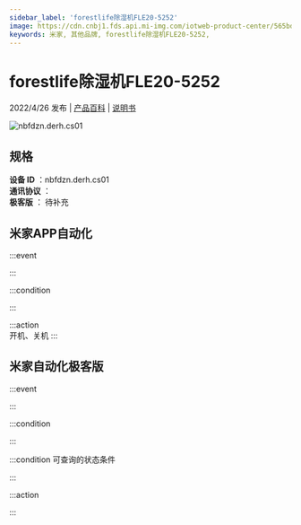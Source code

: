 ```yaml
---
sidebar_label: 'forestlife除湿机FLE20-5252'
image: https://cdn.cnbj1.fds.api.mi-img.com/iotweb-product-center/565bda6cfd02e98d743693f0cd549978_1648610185834.png?GalaxyAccessKeyId=AKVGLQWBOVIRQ3XLEW&Expires=9223372036854775807&Signature=iw49jca5tPCiL8sPw2AlUIA8AKQ=
keywords: 米家, 其他品牌, forestlife除湿机FLE20-5252, 
---
```

# forestlife除湿机FLE20-5252

2022/4/26 发布 | [产品百科](https://home.mi.com/webapp/content/baike/product/index.html?model=nbfdzn.derh.cs01/) | [说明书](https://home.mi.com/views/introduction.html?model=nbfdzn.derh.cs01&region=cn)

![nbfdzn.derh.cs01](https://cdn.cnbj1.fds.api.mi-img.com/iotweb-product-center/565bda6cfd02e98d743693f0cd549978_1648610185834.png?GalaxyAccessKeyId=AKVGLQWBOVIRQ3XLEW&Expires=9223372036854775807&Signature=iw49jca5tPCiL8sPw2AlUIA8AKQ=)

## 规格  
> 
**设备 ID** ：nbfdzn.derh.cs01  
**通讯协议** ：  
**极客版**  ： 待补充 


## 米家APP自动化  

:::event  

:::

:::condition  

:::

:::action   
开机、关机
:::

## 米家自动化极客版  

:::event  

:::

:::condition  

:::

:::condition 可查询的状态条件  

:::

:::action  

:::

        
